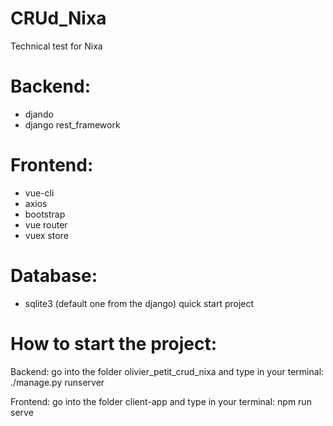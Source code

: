 # CRUd_Nixa

Technical test for Nixa

# Backend:
 - djando
 - django rest_framework
# Frontend:
  - vue-cli
  - axios
  - bootstrap
  - vue router
  - vuex store
# Database:
  - sqlite3 (default one from the django) quick start project
  
# How to start the project:

Backend:
go into the folder olivier_petit_crud_nixa and type in your terminal:
./manage.py runserver

Frontend:
go into the folder client-app and type in your terminal:
npm run serve
